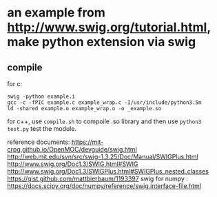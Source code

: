 # an example from http://www.swig.org/tutorial.html, make python extension via swig
## compile
for c:
```
swig -python example.i
gcc -c -fPIC example.c example_wrap.c -I/usr/include/python3.5m
ld -shared example.o example_wrap.o -o _example.so 
```
for c++, use ```compile.sh``` to compoile .so library and then use ```python3 test.py``` test the module.

reference documents:
https://mit-crpg.github.io/OpenMOC/devguide/swig.html
http://web.mit.edu/svn/src/swig-1.3.25/Doc/Manual/SWIGPlus.html
http://www.swig.org/Doc1.3/SWIG.html#SWIG
http://www.swig.org/Doc1.3/SWIGPlus.html#SWIGPlus_nested_classes
https://gist.github.com/mattbierbaum/1193397
swig for numpy : https://docs.scipy.org/doc/numpy/reference/swig.interface-file.html
